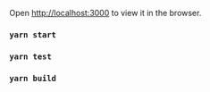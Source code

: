 Open [http://localhost:3000](http://localhost:3000) to view it in the browser.

### `yarn start`
### `yarn test`
### `yarn build`